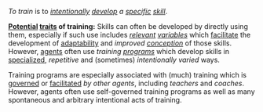 *To train* is to *[intentionally](https://github.com/gcassel/Modular-Organization-Terminology/blob/master/terms/intention.md) [develop](https://github.com/gcassel/Modular-Organization-Terminology/blob/master/terms/develop.md) a [specific](https://github.com/gcassel/Modular-Organization-Terminology/blob/master/terms/specific.md) [skill](https://github.com/gcassel/Modular-Organization-Terminology/blob/master/terms/skill.md)*.

**[Potential](https://github.com/gcassel/Modular-Organization-Terminology/blob/master/terms/potential.md) [traits](https://github.com/gcassel/Modular-Organization-Terminology/blob/master/terms/trait.md) of training:** Skills can often be developed by directly using them, especially if such use includes *[relevant](https://github.com/gcassel/Modular-Organization-Terminology/blob/master/terms/relevance.md) [variables](https://github.com/gcassel/Modular-Organization-Terminology/blob/master/terms/variable.md)* which [facilitate](https://github.com/gcassel/Modular-Organization-Terminology/blob/master/terms/facilitate.md) the development of [adaptability](https://github.com/gcassel/Modular-Organization-Terminology/blob/master/terms/adapt.md) and *improved [conception](https://github.com/gcassel/Modular-Organization-Terminology/blob/master/terms/concept.md)* of those skills.  However, [agents](https://github.com/gcassel/Modular-Organization-Terminology/blob/master/terms/agent.md) often use *training [programs](https://github.com/gcassel/Modular-Organization-Terminology/blob/master/terms/program.md)* which develop skills in [specialized](https://github.com/gcassel/Modular-Organization-Terminology/blob/master/terms/specialize.md), *repetitive* and (sometimes) *intentionally varied* ways.  

Training programs are especially associated with (much) training which is [governed](https://github.com/gcassel/Modular-Organization-Terminology/blob/master/terms/govern.md) or [facilitated](https://github.com/gcassel/Modular-Organization-Terminology/blob/master/terms/facilitate.md) *by other agents*, including *teachers* and *coaches*.  However, agents often use self-governed training programs as well as many spontaneous and arbitrary intentional acts of training. 


